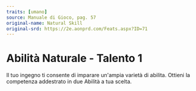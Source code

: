 ```yaml
---
traits: [umano]
source: Manuale di Gioco, pag. 57
original-name: Natural Skill
original-srd: https://2e.aonprd.com/Feats.aspx?ID=71
---
```


# Abilità Naturale - Talento 1

Il tuo ingegno ti consente di imparare un'ampia varietà di abilita. Ottieni la
competenza addestrato in due Abilità a tua scelta.
